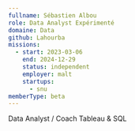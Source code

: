 ```yaml
---
fullname: Sébastien Albou
role: Data Analyst Expérimenté
domaine: Data
github: Lahourba
missions:
  - start: 2023-03-06
    end: 2024-12-29
    status: independent
    employer: malt
    startups:
      - snu
memberType: beta
---
```

Data Analyst / Coach Tableau & SQL
